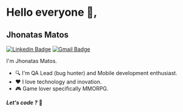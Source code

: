# Hello everyone 👋, 

## Jhonatas Matos
[![Linkedin Badge](https://img.shields.io/badge/-JhonatasMatos-blue?style=flat-square&logo=Linkedin&logoColor=white&link=https://www.linkedin.com/in/jhonatas-santos-matos/)](https://www.linkedin.com/in/jhonatas-santos-matos/) 
[![Gmail Badge](https://img.shields.io/badge/-jhonatas.santos.matos@gmail.com-c14438?style=flat-square&logo=Gmail&logoColor=white&link=mailto:jhonatas.santos.matos@gmail.com)](mailto:jhonatas.santos.matos@gmail.com)

I'm Jhonatas Matos.
- :mag: I'm QA Lead (bug hunter) and Mobile development enthusiast. 
- :heart: I love technology and inovation. 
- :video_game: Game lover specifically MMORPG. 


_**Let's code ?**_ :rocket:
